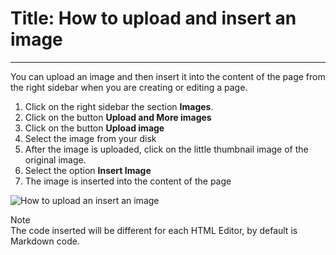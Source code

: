 # Title: How to upload and insert an image
<!-- Position: 2 -->
<!-- Date: 2017-08-24 22:00:00 -->
---
You can upload an image and then insert it into the content of the page from the right sidebar when you are creating or editing a page.

1. Click on the right sidebar the section **Images**.
2. Click on the button **Upload and More images**
3. Click on the button **Upload image**
4. Select the image from your disk
5. After the image is uploaded, click on the little thumbnail image of the original image.
6. Select the option **Insert Image**
7. The image is inserted into the content of the page

![How to upload an insert an image](https://df6m0u2ovo2fu.cloudfront.net/images/documentation-english/how-to-upload-and-insert-an-image.png)

<div class="note">
<div class="title">Note</div>
The code inserted will be different for each HTML Editor, by default is Markdown code.
</div>
